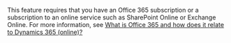 This feature requires that you have an Office 365 subscription or a subscription to an online service such as SharePoint Online or Exchange Online. For more information, see [What is Office 365 and how does it relate to Dynamics 365 (online)?](/dynamics365/customer-engagement/admin/what-office-365-how-does-relate)
